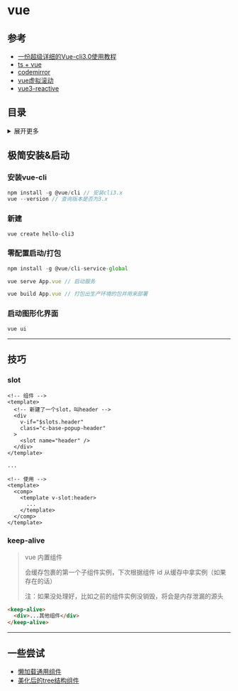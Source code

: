 # vue

## 参考
- [一份超级详细的Vue-cli3.0使用教程](http://obkoro1.com/web_accumulate/accumulate/tool/%E4%B8%80%E4%BB%BD%E8%B6%85%E7%BA%A7%E8%AF%A6%E7%BB%86%E7%9A%84Vue-cli3.0%E4%BD%BF%E7%94%A8%E6%95%99%E7%A8%8B.html#node%E7%89%88%E6%9C%AC%E8%A6%81%E6%B1%82%EF%BC%9A)
- [ts + vue](https://segmentfault.com/a/1190000011878086?utm_source=tag-newest)
- [codemirror](https://codemirror.net/doc/manual.html)
- [vue虚拟滚动](https://github.com/Akryum/vue-virtual-scroller#variable-size-mode)
- [vue3-reactive](https://zhuanlan.zhihu.com/p/146097763)

## 目录
<details>
<summary>展开更多</summary>

* [`极简安装&启动`](#极简安装&启动)
* [`技巧`](#技巧)
* [`一些尝试`](#一些尝试)

</details>

## 极简安装&启动

### 安装vue-cli
```js
npm install -g @vue/cli // 安装cli3.x
vue --version // 查询版本是否为3.x
```

### 新建
```js
vue create hello-cli3 
```

### 零配置启动/打包
```js
npm install -g @vue/cli-service-global

vue serve App.vue // 启动服务

vue build App.vue // 打包出生产环境的包并用来部署
```

### 启动图形化界面
```js
vue ui 
```

---

## 技巧

### slot
```vue
<!-- 组件 -->
<template>
  <!-- 新建了一个slot，叫header -->
  <div
    v-if="$slots.header"
    class="c-base-popup-header"
  >
    <slot name="header" />
  </div>
</template>

...

<!-- 使用 -->
<template>
  <comp>
    <template v-slot:header>
      ...
    </template>
  </comp>
</template>
```

### keep-alive
> vue 内置组件
>
> 会缓存包裹的第一个子组件实例，下次根据组件 id 从缓存中拿实例（如果存在的话）
>
> 注：如果没处理好，比如之前的组件实例没销毁，将会是内存泄漏的源头

```html
<keep-alive>
  <div>...其他组件</div>
</keep-alive>
```

---

## 一些尝试
- [懒加载通用组件](./datapanel/README.md)
- [美化后的tree结构组件](./vue-pretty-tree/README.md)
